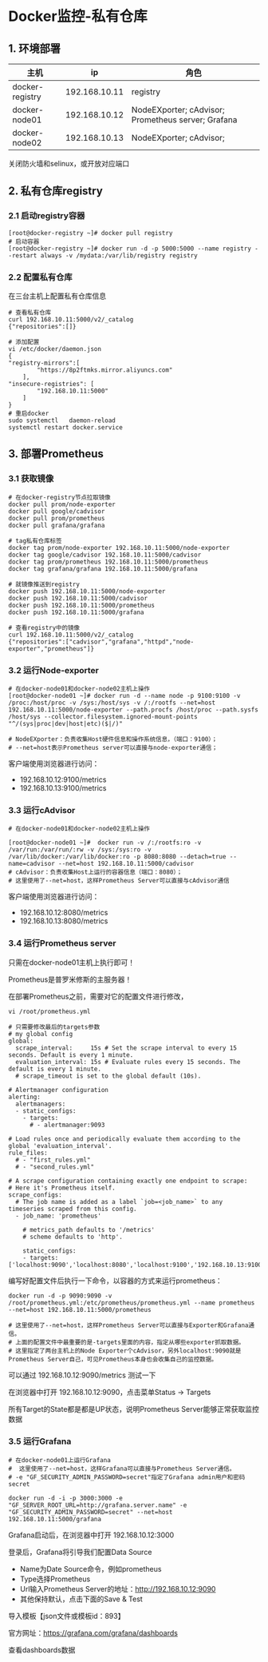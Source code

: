 # Docker监控-私有仓库

## 1. 环境部署

| 主机            | ip            | 角色                                               |
| --------------- | ------------- | -------------------------------------------------- |
| docker-registry | 192.168.10.11 | registry                                           |
| docker-node01   | 192.168.10.12 | NodeEXporter; cAdvisor; Prometheus server; Grafana |
| docker-node02   | 192.168.10.13 | NodeEXporter; cAdvisor;                            |

关闭防火墙和selinux，或开放对应端口

## 2. 私有仓库registry

### 2.1 启动registry容器

```
[root@docker-registry ~]# docker pull registry
# 启动容器
[root@docker-registry ~]# docker run -d -p 5000:5000 --name registry --restart always -v /mydata:/var/lib/registry registry
```

### 2.2 配置私有仓库

在三台主机上配置私有仓库信息

```
# 查看私有仓库
curl 192.168.10.11:5000/v2/_catalog
{"repositories":[]}

# 添加配置
vi /etc/docker/daemon.json
{
"registry-mirrors":[
        "https://8p2ftmks.mirror.aliyuncs.com"
    ],
"insecure-registries": [
        "192.168.10.11:5000"
    ]
}
# 重启docker
sudo systemctl   daemon-reload
systemctl restart docker.service
```

## 3. 部署Prometheus

### 3.1 获取镜像

```
# 在docker-registry节点拉取镜像
docker pull prom/node-exporter
docker pull google/cadvisor
docker pull prom/prometheus
docker pull grafana/grafana

# tag私有仓库标签
docker tag prom/node-exporter 192.168.10.11:5000/node-exporter
docker tag google/cadvisor 192.168.10.11:5000/cadvisor
docker tag prom/prometheus 192.168.10.11:5000/prometheus
docker tag grafana/grafana 192.168.10.11:5000/grafana

# 就镜像推送到registry
docker push 192.168.10.11:5000/node-exporter
docker push 192.168.10.11:5000/cadvisor
docker push 192.168.10.11:5000/prometheus
docker push 192.168.10.11:5000/grafana

# 查看registry中的镜像
curl 192.168.10.11:5000/v2/_catalog
{"repositories":["cadvisor","grafana","httpd","node-exporter","prometheus"]}
```

### 3.2 运行Node-exporter

```
# 在docker-node01和docker-node02主机上操作
[root@docker-node01 ~]# docker run -d --name node -p 9100:9100 -v /proc:/host/proc -v /sys:/host/sys -v /:/rootfs --net=host 192.168.10.11:5000/node-exporter --path.procfs /host/proc --path.sysfs /host/sys --collector.filesystem.ignored-mount-points "^/(sys|proc|dev|host|etc)($|/)"

# NodeEXporter：负责收集Host硬件信息和操作系统信息，（端口：9100）；
# --net=host表示Prometheus server可以直接与node-exporter通信；
```

客户端使用浏览器进行访问：

- 192.168.10.12:9100/metrics
- 192.168.10.13:9100/metrics

### 3.3 运行cAdvisor

```
# 在docker-node01和docker-node02主机上操作

[root@docker-node01 ~]#  docker run -v /:/rootfs:ro -v /var/run:/var/run/:rw -v /sys:/sys:ro -v /var/lib/docker:/var/lib/docker:ro -p 8080:8080 --detach=true --name=cadvisor --net=host 192.168.10.11:5000/cadvisor
# cAdvisor：负责收集Host上运行的容器信息（端口：8080）；
# 这里使用了--net=host，这样Prometheus Server可以直接与cAdvisor通信
```

客户端使用浏览器进行访问：

- 192.168.10.12:8080/metrics
- 192.168.10.13:8080/metrics

### 3.4 运行Prometheus server

只需在docker-node01主机上执行即可！

Prometheus是普罗米修斯的主服务器！

在部署Prometheus之前，需要对它的配置文件进行修改，

```
vi /root/prometheus.yml

# 只需要修改最后的targets参数
# my global config
global:
  scrape_interval:     15s # Set the scrape interval to every 15 seconds. Default is every 1 minute.
  evaluation_interval: 15s # Evaluate rules every 15 seconds. The default is every 1 minute.
  # scrape_timeout is set to the global default (10s).

# Alertmanager configuration
alerting:
  alertmanagers:
  - static_configs:
    - targets:
      # - alertmanager:9093

# Load rules once and periodically evaluate them according to the global 'evaluation_interval'.
rule_files:
  # - "first_rules.yml"
  # - "second_rules.yml"

# A scrape configuration containing exactly one endpoint to scrape:
# Here it's Prometheus itself.
scrape_configs:
  # The job name is added as a label `job=<job_name>` to any timeseries scraped from this config.
  - job_name: 'prometheus'

    # metrics_path defaults to '/metrics'
    # scheme defaults to 'http'.

    static_configs:
    - targets: ['localhost:9090','localhost:8080','localhost:9100','192.168.10.13:9100','192.168.10.13:8080']
```

编写好配置文件后执行一下命令，以容器的方式来运行prometheus：

```
docker run -d -p 9090:9090 -v /root/prometheus.yml:/etc/prometheus/prometheus.yml --name prometheus --net=host 192.168.10.11:5000/prometheus 

# 这里使用了--net=host，这样Prometheus Server可以直接与Exporter和Grafana通信。
# 上面的配置文件中最重要的是-targets里面的内容，指定从哪些exporter抓取数据。
# 这里指定了两台主机上的Node Exporter个cAdvisor，另外localhost:9090就是Prometheus Server自己，可见Prometheus本身也会收集自己的监控数据。
```

可以通过 192.168.10.12:9090/metrics 测试一下 

在浏览器中打开 192.168.10.12:9090，点击菜单Status -> Targets 

所有Target的State都是都是UP状态，说明Prometheus Server能够正常获取监控数据

### 3.5 运行Grafana

```
# 在docker-node01上运行Grafana
#  这里使用了--net=host，这样Grafana可以直接与Prometheus Server通信。
# -e "GF_SECURITY_ADMIN_PASSWORD=secret"指定了Grafana admin用户和密码secret

docker run -d -i -p 3000:3000 -e "GF_SERVER_ROOT_URL=http://grafana.server.name" -e "GF_SECURITY_ADMIN_PASSWORD=secret" --net=host 192.168.10.11:5000/grafana
```

Grafana启动后，在浏览器中打开 192.168.10.12:3000

登录后，Grafana将引导我们配置Data Source 

- Name为Date Source命令，例如prometheus
- Type选择Prometheus
- Url输入Prometheus Server的地址：http://192.168.10.12:9090
- 其他保持默认，点击下面的Save & Test 

导入模板【json文件或模板id：893】

官方网址：https://grafana.com/grafana/dashboards

查看dashboards数据